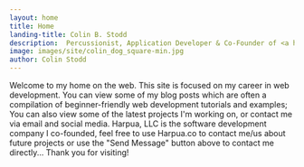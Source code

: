 ```yaml
---
layout: home
title: Home
landing-title: Colin B. Stodd
description:  Percussionist, Application Developer & Co-Founder of <a href="https://harpua.co" target="_blank" rel="noopener">Harpua, LLC.</a>
image: images/site/colin_dog_square-min.jpg
author: Colin Stodd
---
```


Welcome to my home on the web. This site is focused on my career in web development. You can view some of my blog posts which are often a compilation of beginner-friendly web development tutorials and examples; You can also view some of the latest projects I'm working on, or contact me via email and social media. Harpua, LLC is the software development company I co-founded, feel free to use Harpua.co to contact me/us about future projects or use the "Send Message" button above to contact me directly... Thank you for visiting!
